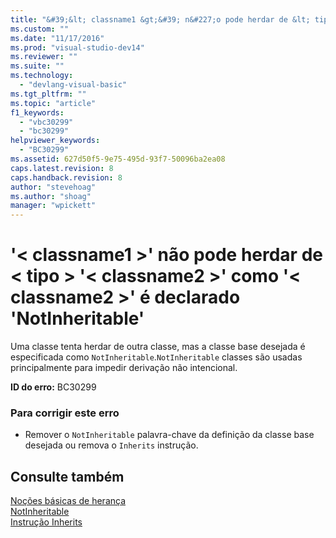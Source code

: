 ```yaml
---
title: "&#39;&lt; classname1 &gt;&#39; n&#227;o pode herdar de &lt; tipo &gt; &#39;&lt; classname2 &gt;&#39; como &#39;&lt; classname2 &gt;&#39; &#233; declarado &#39;NotInheritable&#39; | Microsoft Docs"
ms.custom: ""
ms.date: "11/17/2016"
ms.prod: "visual-studio-dev14"
ms.reviewer: ""
ms.suite: ""
ms.technology: 
  - "devlang-visual-basic"
ms.tgt_pltfrm: ""
ms.topic: "article"
f1_keywords: 
  - "vbc30299"
  - "bc30299"
helpviewer_keywords: 
  - "BC30299"
ms.assetid: 627d50f5-9e75-495d-93f7-50096ba2ea08
caps.latest.revision: 8
caps.handback.revision: 8
author: "stevehoag"
ms.author: "shoag"
manager: "wpickett"
---
```

# &#39;&lt; classname1 &gt;&#39; n&#227;o pode herdar de &lt; tipo &gt; &#39;&lt; classname2 &gt;&#39; como &#39;&lt; classname2 &gt;&#39; &#233; declarado &#39;NotInheritable&#39;
Uma classe tenta herdar de outra classe, mas a classe base desejada é especificada como `NotInheritable`.`NotInheritable` classes são usadas principalmente para impedir derivação não intencional.  
  
 **ID do erro:** BC30299  
  
### Para corrigir este erro  
  
-   Remover o `NotInheritable` palavra\-chave da definição da classe base desejada ou remova o `Inherits` instrução.  
  
## Consulte também  
 [Noções básicas de herança](../../visual-basic/programming-guide/language-features/objects-and-classes/inheritance-basics.md)   
 [NotInheritable](../../visual-basic/language-reference/modifiers/notinheritable.md)   
 [Instrução Inherits](../../visual-basic/language-reference/statements/inherits-statement.md)
